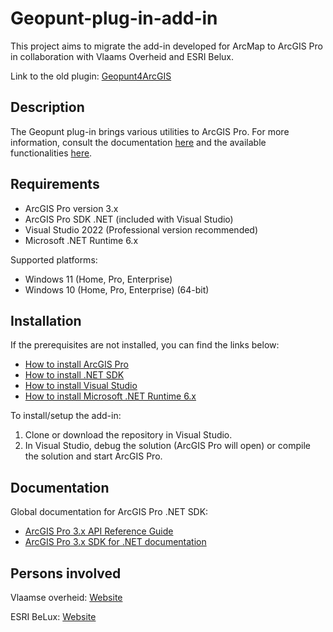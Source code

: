 # Geopunt-plug-in-add-in

This project aims to migrate the add-in developed for ArcMap to ArcGIS Pro in collaboration with Vlaams Overheid and ESRI Belux.

Link to the old plugin: [Geopunt4ArcGIS](https://github.com/warrieka/geopunt4arcgis)

## Description

The Geopunt plug-in brings various utilities to ArcGIS Pro. For more information, consult the documentation [here](https://www.vlaanderen.be/geopunt/plug-ins/arcgis-plug-in) and the available functionalities [here](https://www.vlaanderen.be/geopunt/plug-ins/arcgis-plug-in/functionaliteiten-arcgis-plug-in).

## Requirements

- ArcGIS Pro version 3.x
- ArcGIS Pro SDK .NET (included with Visual Studio)
- Visual Studio 2022 (Professional version recommended)
- Microsoft .NET Runtime 6.x

Supported platforms:

- Windows 11 (Home, Pro, Enterprise)
- Windows 10 (Home, Pro, Enterprise) (64-bit)

## Installation

If the prerequisites are not installed, you can find the links below:

- [How to install ArcGIS Pro](https://pro.arcgis.com/en/pro-app/latest/get-started/install-and-sign-in-to-arcgis-pro.htm)
- [How to install .NET SDK](https://github.com/Esri/arcgis-pro-sdk/wiki/ProGuide-Installation-and-Upgrade)
- [How to install Visual Studio](https://visualstudio.microsoft.com/downloads/)
- [How to install Microsoft .NET Runtime 6.x](https://dotnet.microsoft.com/en-us/download/dotnet/6.0)

To install/setup the add-in:

1. Clone or download the repository in Visual Studio.
2. In Visual Studio, debug the solution (ArcGIS Pro will open) or compile the solution and start ArcGIS Pro.

## Documentation

Global documentation for ArcGIS Pro .NET SDK:

- [ArcGIS Pro 3.x API Reference Guide](https://pro.arcgis.com/en/pro-app/latest/sdk/api-reference/topic1.html)
- [ArcGIS Pro 3.x SDK for .NET documentation](https://github.com/esri/arcgis-pro-sdk/wiki)

## Persons involved

Vlaamse overheid: [Website](https://www.vlaanderen.be/)

ESRI BeLux: [Website](https://esribelux.com/)
